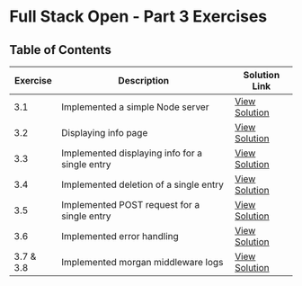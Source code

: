 # Full Stack Open - Part 3 Exercises

## Table of Contents

| Exercise  | Description                                    | Solution Link                                                                                                       |
| --------- | ---------------------------------------------- | ------------------------------------------------------------------------------------------------------------------- |
| 3.1       | Implemented a simple Node server               | [View Solution](https://github.com/ALpolymer/FullstackOpen/tree/6373899db3a1a9924f92d0e22cde31dc39066108/Exercises) |
| 3.2       | Displaying info page                           | [View Solution](https://github.com/ALpolymer/FullstackOpen/tree/e87a60d24dccce0a08e1c97a971bf4506d444834/Exercises) |
| 3.3       | Implemented displaying info for a single entry | [View Solution](https://github.com/ALpolymer/FullstackOpen/tree/a2c27bb9dba599d32c0f16205fb74017e4541fc2/Exercises) |
| 3.4       | Implemented deletion of a single entry         | [View Solution](https://github.com/ALpolymer/FullstackOpen/tree/81469fe81d34636b45987bd5f0adfb1ed33c29b2/Exercises) |
| 3.5       | Implemented POST request for a single entry    | [View Solution](https://github.com/ALpolymer/FullstackOpen/tree/b0e452c1b7057c7f9310ae81fa5c332fe29a0c24/Exercises) |
| 3.6       | Implemented error handling                     | [View Solution](https://github.com/ALpolymer/FullstackOpen/tree/3022b7a938dea2c7b5a6d4662370b1b5f487f00c/Exercises) |
| 3.7 & 3.8 | Implemented morgan middleware logs             | [View Solution](https://github.com/ALpolymer/FullstackOpen/tree/3022b7a938dea2c7b5a6d4662370b1b5f487f00c/Exercises) |
